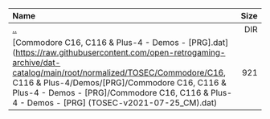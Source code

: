 |Name|Size|
|:---|---:|
|[..](../index.html)|DIR|
|[Commodore C16, C116 & Plus-4 - Demos - [PRG].dat](https://raw.githubusercontent.com/open-retrogaming-archive/dat-catalog/main/root/normalized/TOSEC/Commodore/C16, C116 & Plus-4/Demos/[PRG]/Commodore C16, C116 & Plus-4 - Demos - [PRG]/Commodore C16, C116 & Plus-4 - Demos - [PRG] (TOSEC-v2021-07-25_CM).dat)|921|
